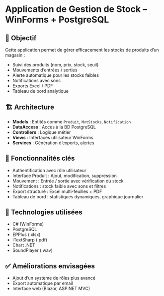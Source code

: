 # Application de Gestion de Stock – WinForms + PostgreSQL

## 🎯 Objectif
Cette application permet de gérer efficacement les stocks de produits d’un magasin :
- Suivi des produits (nom, prix, stock, seuil)
- Mouvements d’entrées / sorties
- Alerte automatique pour les stocks faibles
- Notifications avec sons
- Exports Excel / PDF
- Tableau de bord analytique

## 🏗️ Architecture
- **Models** : Entités comme `Produit`, `MvtStocks`, `Notification`
- **DataAccess** : Accès à la BD PostgreSQL
- **Controllers** : Logique métier
- **Views** : Interfaces utilisateur WinForms
- **Services** : Génération d’exports, alertes

## 🧩 Fonctionnalités clés
- Authentification avec rôle utilisateur
- Interface Produit : Ajout, modification, suppression
- Mouvement : Entrée / sortie avec vérification du stock
- Notifications : stock faible avec sons et filtres
- Export structuré : Excel multi-feuilles + PDF
- Tableau de bord : statistiques dynamiques, graphique journalier

## 🔧 Technologies utilisées
- C# (WinForms)
- PostgreSQL
- EPPlus (.xlsx)
- iTextSharp (.pdf)
- Chart .NET
- SoundPlayer (.wav)

## ✅ Améliorations envisagées
- Ajout d’un système de rôles plus avancé
- Export automatique par email
- Interface web (Blazor, ASP.NET MVC)
